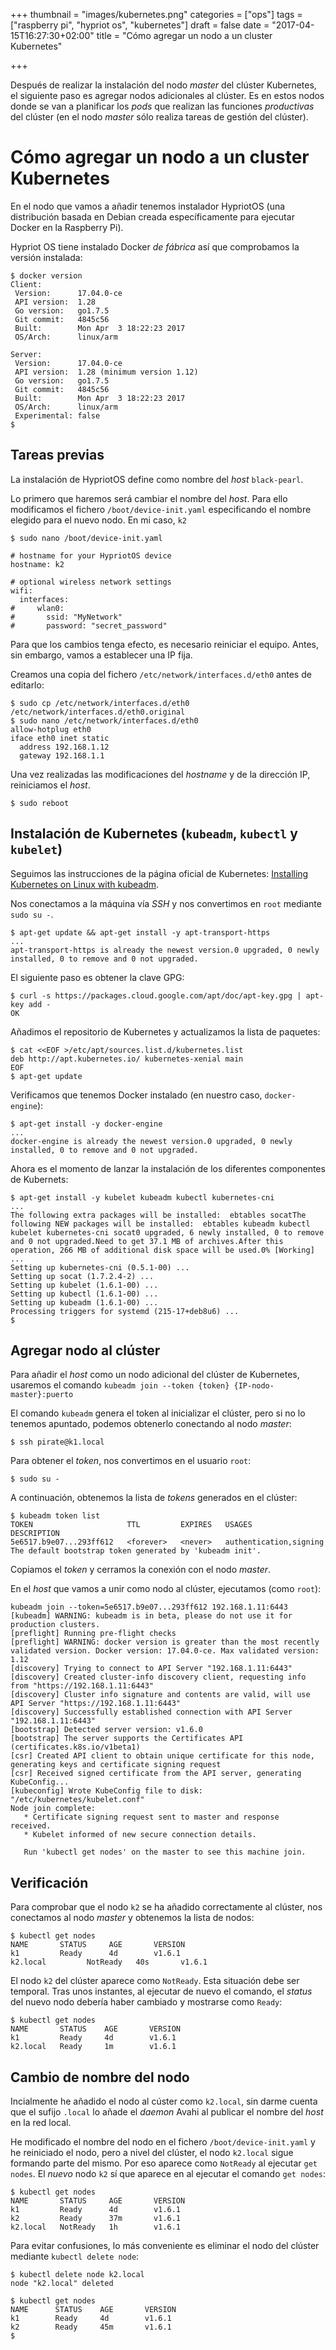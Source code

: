 +++
thumbnail = "images/kubernetes.png"
categories = ["ops"]
tags = ["raspberry pi", "hypriot os", "kubernetes"]
draft = false
date = "2017-04-15T16:27:30+02:00"
title = "Cómo agregar un nodo a un cluster Kubernetes"

+++

Después de realizar la instalación del nodo _master_ del clúster Kubernetes, el siguiente paso es agregar nodos adicionales al clúster. Es en estos nodos donde se van a planificar los _pods_ que realizan las funciones _productivas_ del clúster (en el nodo _master_ sólo realiza tareas de gestión del clúster).

<!--more-->

# Cómo agregar un nodo a un cluster Kubernetes

En el nodo que vamos a añadir tenemos instalador HypriotOS (una distribución basada en Debian creada específicamente para ejecutar Docker en la Raspberry Pi).

Hypriot OS tiene instalado Docker _de fábrica_ así que comprobamos la versión instalada:

```shell
$ docker version
Client:
 Version:      17.04.0-ce
 API version:  1.28
 Go version:   go1.7.5
 Git commit:   4845c56
 Built:        Mon Apr  3 18:22:23 2017
 OS/Arch:      linux/arm

Server:
 Version:      17.04.0-ce
 API version:  1.28 (minimum version 1.12)
 Go version:   go1.7.5
 Git commit:   4845c56
 Built:        Mon Apr  3 18:22:23 2017
 OS/Arch:      linux/arm
 Experimental: false
$
```

## Tareas previas

La instalación de HypriotOS define como nombre del _host_ `black-pearl`.

Lo primero que haremos será cambiar el nombre del _host_. Para ello modificamos el fichero `/boot/device-init.yaml` especificando el nombre elegido para el nuevo nodo. En mi caso, `k2`

```shell
$ sudo nano /boot/device-init.yaml

# hostname for your HypriotOS device
hostname: k2

# optional wireless network settings
wifi:
  interfaces:
#     wlan0:
#       ssid: "MyNetwork"
#       password: "secret_password"
```

Para que los cambios tenga efecto, es necesario reiniciar el equipo. Antes, sin embargo, vamos a establecer una IP fija.

Creamos una copia del fichero `/etc/network/interfaces.d/eth0` antes de editarlo:

```shell
$ sudo cp /etc/network/interfaces.d/eth0 /etc/network/interfaces.d/eth0.original
$ sudo nano /etc/network/interfaces.d/eth0
allow-hotplug eth0
iface eth0 inet static
  address 192.168.1.12
  gateway 192.168.1.1
```

Una vez realizadas las modificaciones del _hostname_ y de la dirección IP, reiniciamos el _host_.

```shell
$ sudo reboot
```

## Instalación de Kubernetes (`kubeadm`,  `kubectl` y `kubelet`)

Seguimos las instrucciones de la página oficial de Kubernetes: [Installing Kubernetes on Linux with kubeadm](https://kubernetes.io/docs/getting-started-guides/kubeadm/).

Nos conectamos a la máquina vía _SSH_ y nos convertimos en `root` mediante `sudo su -`.

```shell
$ apt-get update && apt-get install -y apt-transport-https
...
apt-transport-https is already the newest version.0 upgraded, 0 newly installed, 0 to remove and 0 not upgraded.
```

El siguiente paso es obtener la clave GPG:

```shell
$ curl -s https://packages.cloud.google.com/apt/doc/apt-key.gpg | apt-key add -
OK
```

Añadimos el repositorio de Kubernetes y actualizamos la lista de paquetes:

```shell
$ cat <<EOF >/etc/apt/sources.list.d/kubernetes.list
deb http://apt.kubernetes.io/ kubernetes-xenial main
EOF
$ apt-get update
```

Verificamos que tenemos Docker instalado (en nuestro caso, `docker-engine`):

```shell
$ apt-get install -y docker-engine
...
docker-engine is already the newest version.0 upgraded, 0 newly installed, 0 to remove and 0 not upgraded.
```

Ahora es el momento de lanzar la instalación de los diferentes componentes de Kubernets:

```shell
$ apt-get install -y kubelet kubeadm kubectl kubernetes-cni
...
The following extra packages will be installed:  ebtables socatThe following NEW packages will be installed:  ebtables kubeadm kubectl kubelet kubernetes-cni socat0 upgraded, 6 newly installed, 0 to remove and 0 not upgraded.Need to get 37.1 MB of archives.After this operation, 266 MB of additional disk space will be used.0% [Working]
...
Setting up kubernetes-cni (0.5.1-00) ...
Setting up socat (1.7.2.4-2) ...
Setting up kubelet (1.6.1-00) ...
Setting up kubectl (1.6.1-00) ...
Setting up kubeadm (1.6.1-00) ...
Processing triggers for systemd (215-17+deb8u6) ...
$
```

## Agregar nodo al clúster

Para añadir el _host_ como un nodo adicional del clúster de Kubernetes, usaremos el comando `kubeadm join --token {token} {IP-nodo-master}:puerto`

El comando `kubeadm` genera el token al inicializar el clúster, pero si no lo tenemos apuntado, podemos obtenerlo conectando al nodo _master_:

```shell
$ ssh pirate@k1.local
```

Para obtener el _token_, nos convertimos en el usuario `root`:

```shell
$ sudo su -
```

A continuación, obtenemos la lista de _tokens_ generados en el clúster:

```shell
$ kubeadm token list
TOKEN                     TTL         EXPIRES   USAGES                 DESCRIPTION
5e6517.b9e07...293ff612   <forever>   <never>   authentication,signing   The default bootstrap token generated by 'kubeadm init'.
```

Copiamos el _token_ y cerramos la conexión con el nodo _master_.

En el _host_ que vamos a unir como nodo al clúster, ejecutamos (como `root`):

```shell
kubeadm join --token=5e6517.b9e07...293ff612 192.168.1.11:6443
[kubeadm] WARNING: kubeadm is in beta, please do not use it for production clusters.
[preflight] Running pre-flight checks
[preflight] WARNING: docker version is greater than the most recently validated version. Docker version: 17.04.0-ce. Max validated version: 1.12
[discovery] Trying to connect to API Server "192.168.1.11:6443"
[discovery] Created cluster-info discovery client, requesting info from "https://192.168.1.11:6443"
[discovery] Cluster info signature and contents are valid, will use API Server "https://192.168.1.11:6443"
[discovery] Successfully established connection with API Server "192.168.1.11:6443"
[bootstrap] Detected server version: v1.6.0
[bootstrap] The server supports the Certificates API (certificates.k8s.io/v1beta1)
[csr] Created API client to obtain unique certificate for this node, generating keys and certificate signing request
[csr] Received signed certificate from the API server, generating KubeConfig...
[kubeconfig] Wrote KubeConfig file to disk: "/etc/kubernetes/kubelet.conf"
Node join complete:
   * Certificate signing request sent to master and response  received.
   * Kubelet informed of new secure connection details.

   Run 'kubectl get nodes' on the master to see this machine join.
```

## Verificación

Para comprobar que el nodo `k2` se ha añadido correctamente al clúster, nos conectamos al nodo _master_ y obtenemos la lista de nodos:

```shell
$ kubectl get nodes
NAME       STATUS     AGE       VERSION
k1         Ready      4d        v1.6.1
k2.local         NotReady   40s       v1.6.1
```

El nodo `k2` del clúster aparece como `NotReady`. Esta situación debe ser temporal. Tras unos instantes, al ejecutar de nuevo el comando, el _status_ del nuevo nodo debería haber cambiado y mostrarse como `Ready`:

```shell
$ kubectl get nodes
NAME       STATUS    AGE       VERSION
k1         Ready     4d        v1.6.1
k2.local   Ready     1m        v1.6.1
```

## Cambio de nombre del nodo

Incialmente he añadido el nodo al cúster como `k2.local`, sin darme cuenta que el sufijo `.local` lo añade el _daemon_ Avahi al publicar el nombre del _host_ en la red local.

He modificado el nombre del nodo en el fichero `/boot/device-init.yaml` y he reiniciado el nodo, pero a nivel del clúster, el nodo `k2.local` sigue formando parte del mismo. Por eso aparece como `NotReady` al ejecutar `get nodes`. El _nuevo_  nodo `k2` sí que aparece en al ejecutar el comando `get nodes`:

```shell
$ kubectl get nodes
NAME       STATUS     AGE       VERSION
k1         Ready      4d        v1.6.1
k2         Ready      37m       v1.6.1
k2.local   NotReady   1h        v1.6.1
```

Para evitar confusiones, lo más conveniente es eliminar el nodo del clúster mediante `kubectl delete node`:

```
$ kubectl delete node k2.local
node "k2.local" deleted

$ kubectl get nodes
NAME      STATUS    AGE       VERSION
k1        Ready     4d        v1.6.1
k2        Ready     45m       v1.6.1
$
```


